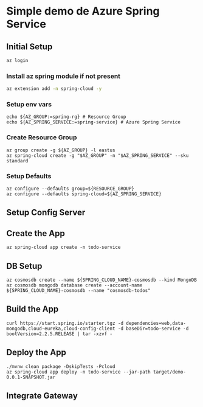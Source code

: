 # Simple demo de Azure Spring Service

## Initial Setup
```Bash
az login
```

### Install az spring module if not present
```Bash
az extension add -n spring-cloud -y
```

### Setup env vars
```
echo ${AZ_GROUP:=spring-rg} # Resource Group
echo ${AZ_SPRING_SERVICE:=spring-service} # Azure Spring Service
```

### Create Resource Group
```
az group create -g ${AZ_GROUP} -l eastus
az spring-cloud create -g "$AZ_GROUP" -n "$AZ_SPRING_SERVICE" --sku standard
```

### Setup Defaults
```
az configure --defaults group=${RESOURCE_GROUP}
az configure --defaults spring-cloud=${AZ_SPRING_SERVICE}
```
## Setup Config Server

## Create the App
```
az spring-cloud app create -n todo-service
```

## DB Setup
```
az cosmosdb create --name ${SPRING_CLOUD_NAME}-cosmosdb --kind MongoDB
az cosmosdb mongodb database create --account-name ${SPRING_CLOUD_NAME}-cosmosdb --name "cosmosdb-todos"
```

## Build the App
```
curl https://start.spring.io/starter.tgz -d dependencies=web,data-mongodb,cloud-eureka,cloud-config-client -d baseDir=todo-service -d bootVersion=2.2.5.RELEASE | tar -xzvf -
```

## Deploy the App
```
./mvnw clean package -DskipTests -Pcloud
az spring-cloud app deploy -n todo-service --jar-path target/demo-0.0.1-SNAPSHOT.jar
```

## Integrate Gateway
